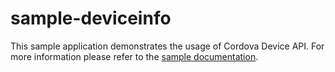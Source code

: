 sample-deviceinfo
=================

This sample application demonstrates the usage of Cordova Device API. For more information please refer to the [sample documentation](http://docs.icenium.com/sample-apps/sample-deviceinfo).
